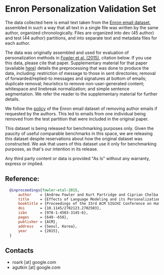 # Enron Personalization Validation Set

The data collected here is email text taken from the [Enron email dataset](https://www.cs.cmu.edu/~./enron/), assembled in such a way that all text in a single file was written by the same author, organized chronologically.  Files are organized into dev (45 author) and test (44 author) partitions, and into separate text and metadata files for each author.

The data was originally assembled and used for evaluation of personalization methods in [Fowler et al. (2015)](https://dl.acm.org/doi/pdf/10.1145/2702123.2702503), citation below. If you use this data, please cite that paper. Supplementary material for that paper (available [here](https://dl.acm.org/doi/10.1145/2702123.2702503)) details the preprocessing that was done to produce the data, including: restriction of message to those in sent directories; removal of forwarded/replied-to messages and signatures at bottom of emails; duplicate removal; heuristics to remove non-user-generated content; whitespace and linebreak normalization; and simple sentence segmentation.  We refer the reader to the supplementary material for further details.

We follow the [policy](https://www.cs.cmu.edu/~./enron/DELETIONS.txt) of the Enron email dataset of removing author emails if requested by the authors. This led to emails from one individual being removed from the test partition that were included in the original paper.

This dataset is being released for benchmarking purposes only.  Given the paucity of useful comparable benchmarks in this space, we are releasing this dataset despite reservations about how the original dataset was constructed. We ask that users of this dataset use it only for benchmarking purposes, as that's our intention in its release.

Any third party content or data is provided "As Is" without any warranty, express or implied.

## Reference:

```bibtex
  @inproceedings{fowler-etal-2015,
      author    = {Andrew Fowler and Kurt Partridge and Ciprian Chelba and Xiaojun Bi and Tom Ouyang and Shumin Zhai},
      title     = {Effects of Language Modeling and its Personalization on Touchscreen Typing Performance},
      booktitle = {Proceedings of the 33rd ACM SIGCHI Conference on Human Factors in Computing Systems},
      doi       = {10.1145/2702123.2702503},
      isbn      = {978-1-4503-3145-6},
      pages     = {649--658},
      publisher = {ACM},
      address   = {Seoul, Korea},
      year      = {2015},
  }
```

## Contacts

- roark [at] google.com
- agutkin [at] google.com

